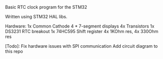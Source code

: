 Basic RTC clock program for the STM32

Written using STM32 HAL libs.

Hardware: 1x Common Cathode 4 * 7-segment displays
          4x Transistors
          1x DS3231 RTC breakout
          1x 74HC595 Shift register
          4x 1KOhm res, 4x 330Ohm res
          
[Todo]: Fix hardware issues with SPI communication
        Add circuit diagram to this repo
         
